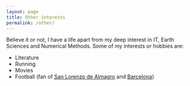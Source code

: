 ```yaml
---
layout: page
title: Other interests
permalink: /other/
---
```


Believe it or not, I have a life apart from my deep interest in IT, Earth Sciences and Numerical Methods.
Some of my interests or hobbies are:

* Literature
* Running
* Movies
* Football (fan of [San Lorenzo de Almagro][CASLA] and [Barcelona][FCB])

[CASLA]:      http://sanlorenzo.com.ar
[FCB]:        http://fcbarcelona.es
